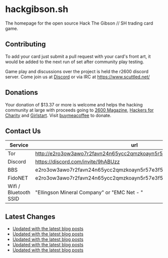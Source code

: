 # hackgibson.sh
The homepage for the open source Hack The Gibson // SH trading card game.


## Contributing

To add your card just submit a pull request with your card's front art, it would be added to the next run of set after community play testing.

Game play and discussions over the project is held the r2600 discord server. Come join us at [Discord](https://discord.com/invite/9hABUzz) or via IRC at https://www.scuttled.net/


## Donations

Your donation of $13.37 or more is welcome and helps the hacking community at large with proceeds going to [2600 Magazine](https://2600.com/), [Hackers for Charity](https://hackersforcharity.org) and [Girlstart](https://girlstart.org).  Visit [buymeacoffee](https://www.buymeacoffee.com/hackgibson.sh) to donate.


## Contact Us

Service | url
-|-
Tor | http://e2ro3ow3awo7r2favn24n65ycc2qmzkoayn5r57e3f56nvjwdcgg32ad.onion
Discord | https://discord.com/invite/9hABUzz
BBS | e2ro3ow3awo7r2favn24n65ycc2qmzkoayn5r57e3f56nvjwdcgg32ad.onion:23
FidoNET | e2ro3ow3awo7r2favn24n65ycc2qmzkoayn5r57e3f56nvjwdcgg32ad.onion:24554
Wifi / Bluetooth SSID | "Ellingson Mineral Company" or "EMC Net - <fidonet address>"

## Latest Changes
<!-- BLOG-POST-LIST:START -->
- [Updated with the latest blog posts](https://github.com/DFW2600/hackgibson.sh/commit/bea8e3944d5db7e09e668ad51b985ab07c23a0bc)
- [Updated with the latest blog posts](https://github.com/DFW2600/hackgibson.sh/commit/83d8b8a4b0bdab17c6877f46ae71ceaeefb8f5a6)
- [Updated with the latest blog posts](https://github.com/DFW2600/hackgibson.sh/commit/f0f5cdc8314ee0fdc1dfa8454e7ef74681a4ef25)
- [Updated with the latest blog posts](https://github.com/DFW2600/hackgibson.sh/commit/f5387729de19e32a0f16c0ff1a54a7ea71f520ac)
- [Updated with the latest blog posts](https://github.com/DFW2600/hackgibson.sh/commit/c6607ad307497e6604c35053677664a3f7cbeaa7)
<!-- BLOG-POST-LIST:END -->
